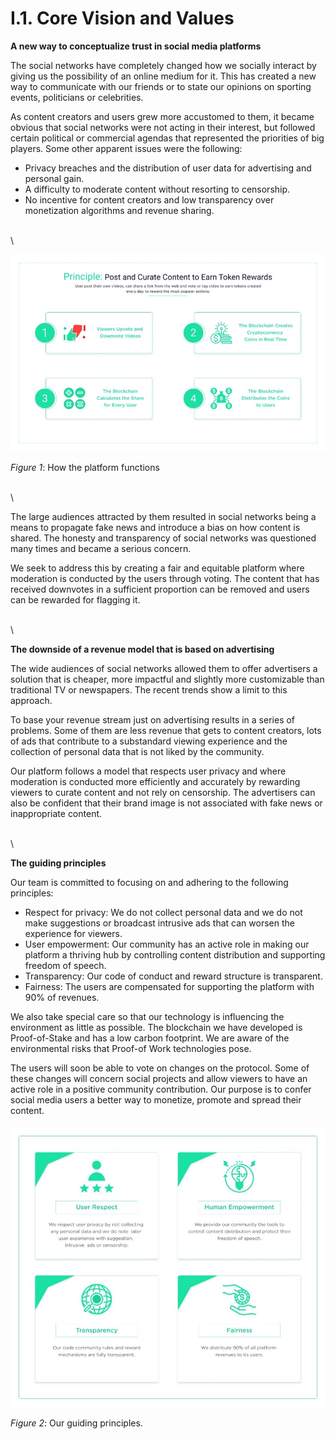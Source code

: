 # I.1. Core Vision and Values

**A new way to conceptualize trust in social media platforms**

The social networks have completely changed how we socially interact by giving us the possibility of an online medium for it. This has created a new way to communicate with our friends or to state our opinions on sporting events, politicians or celebrities.

As content creators and users grew more accustomed to them, it became obvious that social networks were not acting in their interest, but followed certain political or commercial agendas that represented the priorities of big players. Some other apparent issues were the following:

* Privacy breaches and the distribution of user data for advertising and personal gain.
* A difficulty to moderate content without resorting to censorship.
* No incentive for content creators and low transparency over monetization algorithms and revenue sharing.

\
\\

![](<.gitbook/assets/image (2) (1).png>)

_Figure 1_: How the platform functions

\
\\

The large audiences attracted by them resulted in social networks being a means to propagate fake news and introduce a bias on how content is shared. The honesty and transparency of social networks was questioned many times and became a serious concern.

We seek to address this by creating a fair and equitable platform where moderation is conducted by the users through voting. The content that has received downvotes in a sufficient proportion can be removed and users can be rewarded for flagging it.

\
\\

**The downside of a revenue model that is based on advertising**

The wide audiences of social networks allowed them to offer advertisers a solution that is cheaper, more impactful and slightly more customizable than traditional TV or newspapers. The recent trends show a limit to this approach.

To base your revenue stream just on advertising results in a series of problems. Some of them are less revenue that gets to content creators, lots of ads that contribute to a substandard viewing experience and the collection of personal data that is not liked by the community.

Our platform follows a model that respects user privacy and where moderation is conducted more efficiently and accurately by rewarding viewers to curate content and not rely on censorship. The advertisers can also be confident that their brand image is not associated with fake news or inappropriate content.

\
\\

**The guiding principles**

Our team is committed to focusing on and adhering to the following principles:

* Respect for privacy: We do not collect personal data and we do not make suggestions or broadcast intrusive ads that can worsen the experience for viewers.
* User empowerment: Our community has an active role in making our platform a thriving hub by controlling content distribution and supporting freedom of speech.
* Transparency: Our code of conduct and reward structure is transparent.
* Fairness: The users are compensated for supporting the platform with 90% of revenues.

We also take special care so that our technology is influencing the environment as little as possible. The blockchain we have developed is Proof-of-Stake and has a low carbon footprint. We are aware of the environmental risks that Proof-of Work technologies pose.

The users will soon be able to vote on changes on the protocol. Some of these changes will concern social projects and allow viewers to have an active role in a positive community contribution. Our purpose is to confer social media users a better way to monetize, promote and spread their content.

####

![](<.gitbook/assets/image (9).png>)

_Figure 2_: Our guiding principles.
